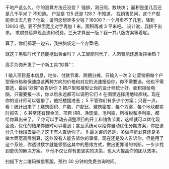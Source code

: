 干地产这么久，你的测算方法还没变？
强排，测日照，数块块；
面积是差几百还是几千平米？
不知道。
户型是 125 还是 128？
不知道。
找销售员问，这个户型能卖出去几套？他说：请问您想卖多少钱？16000？一个月卖不了几套，降到 13000 吧。要不然面宽比对手再加 1 米，面积再减 3 平米吧。
设计说，我排不出来。
求财务给算现金流和税费，三天才算出一版？我一共八版方案等着呢。

算了，你们都滚一边去，我拍脑袋定一个方案吧。

就这？黑铁时代了还能挖出黄金吗？
人工智能时代了，人肉智能还想发挥余热？

高手为你开发了一个新工具“妙算”：

1 输入项目基本信息，地价、付款节奏、跨期分摊，只输入一次
2 让营销把每个户型保价格和保速度这两种方向的价格和对应的流速报给你，你不需要选，他也不需要选，最后“妙算”会告诉你
3 把户型和楼型让你的设计师统计好，面积报给电脑，只需要报一次，你以后永远都可以调用它们
4 在图里选择用地轮廓线。现在你的设计师可以强排了，他把楼摆进去；
5 不管你们有多少个方案；只要一点，看！统计出来了！建筑面积、户数、户配比、建筑密度，每个方案，每个地块都实时报告；
6 甚至还有现金流，项目 IRR、净现值，毛利率、所得税和净利率，都给你算出来了。
7 你可以手动去调整项目的开工和销售节奏，这样就可以优化现金流，优化的结果你随时可以看到；甚至系统可以给你自动优化分期方案，你应该分几个标段去委托？这下有人告诉你了。
8 最关键的还是，多做洋房划算还是多做大面宽高层划算，这些没有人能告诉你的事情，现在还是没人告诉你，但是用了这个系统，你透过数字就能领悟这其中的思维方式，做出更靠谱的判断，一步步找到更优的解决方案。
9 他不仅让你有更坚实的决策，也大大提高你的团队效率。

扫描下方二维码微信客服，预约 30 分钟的免费咨询时间。
